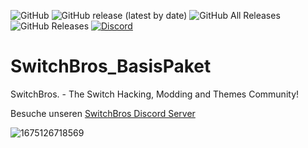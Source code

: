 <p align="left">
<img alt="GitHub" src="https://img.shields.io/github/license/Switch-Bros/SwitchBros_BasisPaket">
<img alt="GitHub release (latest by date)" src="https://img.shields.io/github/v/release/Switch-Bros/SwitchBros_BasisPaket">
<img alt="GitHub All Releases" src="https://img.shields.io/github/downloads/Switch-Bros/SwitchBros_BasisPaket/total">
<img alt="GitHub Releases" src="https://img.shields.io/github/downloads/Switch-Bros/SwitchBros_BasisPaket/latest/total">
<a href="https://discord.gg/aygcJ35"><img alt="Discord" src="https://img.shields.io/discord/322458533880659969?style=plastic"/></a>

# SwitchBros_BasisPaket
SwitchBros. - The Switch Hacking, Modding and Themes Community!

Besuche unseren [SwitchBros Discord Server](https://discord.gg/aygcJ35)

![1675126718569](https://user-images.githubusercontent.com/13203024/215631767-8a2f5636-c273-4987-b61f-caa6b8b17cd4.png)